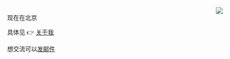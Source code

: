 

<img align="right" src="https://github-readme-stats.vercel.app/api?username=riskers&show_icons=true&icon_color=0366d6&text_color=24292e&bg_color=ffffff&hide_title=true" />

现在在北京

具体见 👉 [关于我](https://github.com/riskers/blog/issues/1)

想交流可以[发邮件](mailto:gaoyibobobo@gmail.com)


